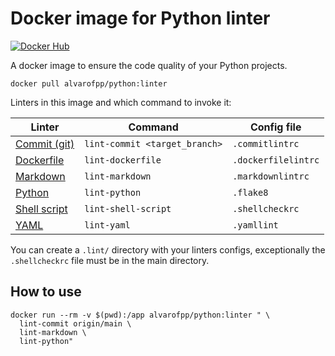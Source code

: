 # Docker image for Python linter

[![Docker Hub](https://img.shields.io/badge/-Docker_Hub-0062cc?style=for-the-badge&logo=Docker&logoColor=white)][docker-hub]

A docker image to ensure the code quality of your Python projects.

```shell
docker pull alvarofpp/python:linter
```

Linters in this image and which command to invoke it:

| Linter                          | Command                       | Config file         |
|---------------------------------|-------------------------------|---------------------|
| [Commit (git)][linter-commit]   | `lint-commit <target_branch>` | `.commitlintrc`     |
| [Dockerfile][linter-dockerfile] | `lint-dockerfile`             | `.dockerfilelintrc` |
| [Markdown][linter-markdown]     | `lint-markdown`               | `.markdownlintrc`   |
| [Python][linter-python]         | `lint-python`                 | `.flake8`           |
| [Shell script][linter-shell]    | `lint-shell-script`           | `.shellcheckrc`     |
| [YAML][linter-yaml]             | `lint-yaml`                   | `.yamllint`         |

You can create a `.lint/` directory with your linters configs,
exceptionally the `.shellcheckrc` file must be in the main directory.

## How to use

```shell
docker run --rm -v $(pwd):/app alvarofpp/python:linter " \
  lint-commit origin/main \
  lint-markdown \
  lint-python"
```

[docker-hub]: https://hub.docker.com/r/alvarofpp/python
[linter-commit]: https://github.com/conventional-changelog/commitlint
[linter-dockerfile]: https://github.com/replicatedhq/dockerfilelint
[linter-markdown]: https://github.com/igorshubovych/markdownlint-cli
[linter-python]: https://github.com/PyCQA/flake8
[linter-shell]: https://github.com/koalaman/shellcheck
[linter-yaml]: https://github.com/adrienverge/yamllint
